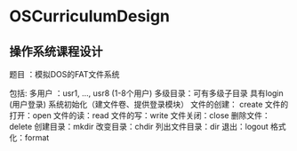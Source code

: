 # OSCurriculumDesign

## 操作系统课程设计

题目 ：模拟DOS的FAT文件系统

包括:
多用户 ：usr1, …, usr8  (1-8个用户)
多级目录：可有多级子目录
具有login (用户登录)
系统初始化（建文件卷、提供登录模块）
文件的创建： create
文件的打开：open
文件的读：read
文件的写：write
文件关闭：close
删除文件：delete
创建目录：mkdir
改变目录：chdir
列出文件目录：dir
退出：logout
格式化：format
